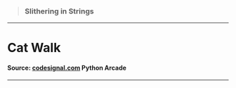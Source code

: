 > ### Slithering in Strings 
 --- 
 # Cat Walk
 #### Source: [codesignal.com](https://codesignal.com/) Python Arcade 
 --- 
